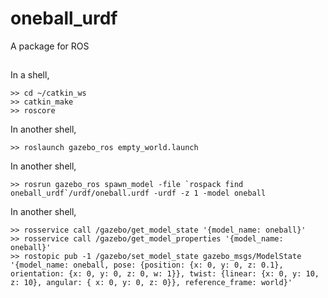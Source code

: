 # oneball_urdf  
A package for ROS  

##
In a shell,
```
>> cd ~/catkin_ws
>> catkin_make
>> roscore
```
In another shell,
```
>> roslaunch gazebo_ros empty_world.launch
```
In another shell,
```
>> rosrun gazebo_ros spawn_model -file `rospack find oneball_urdf`/urdf/oneball.urdf -urdf -z 1 -model oneball
```
In another shell,
```
>> rosservice call /gazebo/get_model_state '{model_name: oneball}'
>> rosservice call /gazebo/get_model_properties '{model_name: oneball}'
>> rostopic pub -1 /gazebo/set_model_state gazebo_msgs/ModelState '{model_name: oneball, pose: {position: {x: 0, y: 0, z: 0.1}, orientation: {x: 0, y: 0, z: 0, w: 1}}, twist: {linear: {x: 0, y: 10, z: 10}, angular: { x: 0, y: 0, z: 0}}, reference_frame: world}'
```

